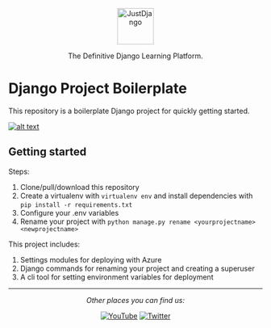 <p align="center">
  <p align="center">
    <a href="https://justdjango.com/?utm_source=github&utm_medium=logo" target="_blank">
      <img src="https://assets.justdjango.com/static/branding/logo.svg" alt="JustDjango" height="72">
    </a>
  </p>
  <p align="center">
    The Definitive Django Learning Platform.
  </p>
</p>

# Django Project Boilerplate

This repository is a boilerplate Django project for quickly getting started.

[![alt text](https://github.com/justdjango/django_project_boilerplate/blob/master/thumbnail.png "Logo")](https://www.youtube.com/watch?v=GEogao-tUec)

## Getting started

Steps:

1. Clone/pull/download this repository
2. Create a virtualenv with `virtualenv env` and install dependencies with `pip install -r requirements.txt`
3. Configure your .env variables
4. Rename your project with `python manage.py rename <yourprojectname> <newprojectname>`

This project includes:

1. Settings modules for deploying with Azure
2. Django commands for renaming your project and creating a superuser
3. A cli tool for setting environment variables for deployment

---

<div align="center">

<i>Other places you can find us:</i><br>

<a href="https://www.youtube.com/channel/UCRM1gWNTDx0SHIqUJygD-kQ" target="_blank"><img src="https://img.shields.io/badge/YouTube-%23E4405F.svg?&style=flat-square&logo=youtube&logoColor=white" alt="YouTube"></a>
<a href="https://www.twitter.com/justdjangocode" target="_blank"><img src="https://img.shields.io/badge/Twitter-%231877F2.svg?&style=flat-square&logo=twitter&logoColor=white" alt="Twitter"></a>

</div>
